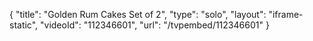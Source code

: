 {
    "title": "Golden Rum Cakes  Set of 2",
    "type": "solo",
    "layout": "iframe-static",
    "videoId": "112346601",
    "url": "\/tvpembed\/112346601"
}